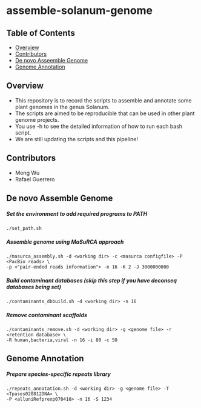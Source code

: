 # assemble-solanum-genome

## Table of Contents

* [Overview](#overview)
* [Contributors](#contributors)
* [De novo Asseemble Genome](#de-novo-assemble-genome)
* [Genome Annotation](#genome-annotation)

## Overview
* This repository is to record the scripts to assemble and annotate some plant genomes in the genus Solanum. 
* The scripts are aimed to be reproducible that can be used in other plant genome projects. 
* You use -h to see the detailed information of how to run each bash script.
* We are still updating the scripts and this pipeline! 

## Contributors 
* Meng Wu
* Rafael Guerrero

## De novo Assemble Genome
##### Set the environment to add required programs to PATH
```
./set_path.sh
```
##### Assemble genome using MaSuRCA approach
```
./masurca_assembly.sh -d <working dir> -c <masurca configfile> -P <PacBio reads> \
-p <"pair-ended reads information"> -n 16 -K 2 -J 3000000000
```
##### Build contaminant databases (skip this step if you have deconseq databases being set)
```
./contaminants_dbbuild.sh -d <working dir> -n 16
```
##### Remove contaminant scaffolds
```
./contaminants_remove.sh -d <working dir> -g <genome file> -r <retention database> \
-R human,bacteria,viral -n 16 -i 80 -c 50
```
## Genome Annotation
##### Prepare species-specific repeats library
```
./repeats_annotation.sh -d <working dir> -g <genome file> -T <Tpases020812DNA> \
-P <alluniRefprexp070416> -n 16 -S 1234 
```

